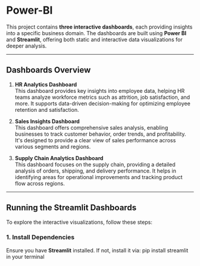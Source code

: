 # Power-BI

This project contains **three interactive dashboards**, each providing insights into a specific business domain. The dashboards are built using **Power BI** and **Streamlit**, offering both static and interactive data visualizations for deeper analysis.

---

## Dashboards Overview

1. **HR Analytics Dashboard**  
   This dashboard provides key insights into employee data, helping HR teams analyze workforce metrics such as attrition, job satisfaction, and more. It supports data-driven decision-making for optimizing employee retention and satisfaction.

2. **Sales Insights Dashboard**  
   This dashboard offers comprehensive sales analysis, enabling businesses to track customer behavior, order trends, and profitability. It's designed to provide a clear view of sales performance across various segments and regions.

3. **Supply Chain Analytics Dashboard**  
   This dashboard focuses on the supply chain, providing a detailed analysis of orders, shipping, and delivery performance. It helps in identifying areas for operational improvements and tracking product flow across regions.

---

## Running the Streamlit Dashboards

To explore the interactive visualizations, follow these steps:

### 1. Install Dependencies
Ensure you have **Streamlit** installed. If not, install it via:
pip install streamlit in your terminal
